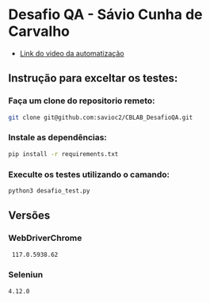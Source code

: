 # Desafio QA - Sávio Cunha de Carvalho

- [Link do video da automatização]() 


## Instrução para exceltar os testes:


### Faça um clone do repositorio remeto:
``` bash
git clone git@github.com:savioc2/CBLAB_DesafioQA.git
```

### Instale as dependências: 
```bash
pip install -r requirements.txt
```

### Execulte os testes utilizando o camando:

```bash
python3 desafio_test.py
```

## Versões

### WebDriverChrome
```bash
 117.0.5938.62
```
### Seleniun
```bash
4.12.0
```